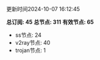 更新时间2024-10-07 16:12:45

**总订阅: 45**
**总节点: 311**
**有效节点: 65**
- ss节点: 24
- v2ray节点: 40
- trojan节点: 1
